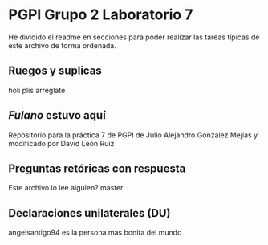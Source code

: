  # PGPI Grupo 2 Laboratorio 7 #

 He dividido el readme en secciones para poder realizar las tareas típicas
 de este archivo de forma ordenada.

 ## Ruegos y suplicas ##

 holi plis arreglate

 ## _Fulano_ estuvo aquí ##

 Repositorio para la práctica 7 de PGPI de Julio Alejandro González Mejías
 y modificado por David León Ruiz

 ## Preguntas retóricas con respuesta ##

 Este archivo lo lee alguien?
 master

 ## Declaraciones unilaterales (DU) ##

 angelsantigo94 es la persona mas bonita del mundo


